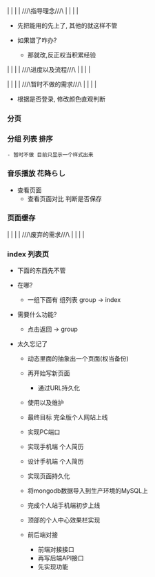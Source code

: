 |
|
|
|
///\\指导理念///\\
|
|
|
|

- 先把能用的先上了, 其他的就这样不管

- 如果错了咋办?
	- 那就改,反正权当积累经验


|
|
|
|
///\\进度以及流程///\\
|
|
|
|



|
|
|
|
///\\暂时不做的需求///\\
|
|
|
|

- 根据是否登录, 修改颜色直观判断

### 分页

### 分组 列表 排序
	- 暂时不做 目前只显示一个样式出来

### 音乐播放 花降らし

- 查看页面 
    - 查看页面对比 判断是否保存

### 页面缓存

|
|
|
|
///\\废弃的需求///\\
|
|
|
|

### index 列表页

- 下面的东西先不管

- 在哪?
	- 一组下面有 组列表 group -> index

- 需要什么功能?
	- 点击返回 -> group



- 太久忘记了
	- 动态里面的抽象出一个页面(权当备份)
	- 再开始写新页面
		- 通过URL持久化

	- 使用以及维护
	- 最终目标 完全版个人网站上线
	- 实现PC端口
	- 实现手机端 个人简历
	- 设计手机端 个人简历
	- 实现页面持久化
	- 将mongodb数据导入到生产环境的MySQL上
	- 完成个人站手机端初步上线
	- 顶部的个人中心效果栏实现
	- 前后端对接
		- 前端对接接口
		- 再写后端API接口
		- 先实现功能


